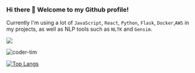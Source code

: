 ### Hi there 👋 Welcome to my Github profile!

Currently I'm using a lot of `JavaScript`, `React`, `Python`, `Flask`, `Docker`,`AWS` in my projects, as well as NLP tools such as `NLTK` and `Gensim`.


![](https://komarev.com/ghpvc/?username=coder-tim&color=blue)

<a><img align="center" src="https://github-readme-stats.vercel.app/api?username=coder-tim&show_icons=true&count_private=1" alt="coder-tim" /></a>

[![Top Langs](https://github-readme-stats.vercel.app/api/top-langs/?username=coder-tim)](https://github.com/anuraghazra/github-readme-stats)
